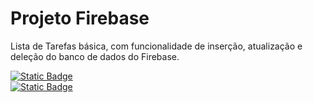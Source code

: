 # Projeto Firebase
Lista de Tarefas básica, com funcionalidade de inserção, atualização e deleção do banco de dados do Firebase.
<br>

[![Static Badge](https://img.shields.io/badge/RenanVKoashi-github?style=flat&logo=github&logoColor=white&label=github&labelColor=gray&color=blue&link=https%3A%2F%2Fgithub.com%2FRenanVKoashi)](https://github.com/RenanVKoashi)
<br>
[![Static Badge](https://img.shields.io/badge/Mayconcabaral1196-github?style=flat&logo=github&logoColor=white&label=github&labelColor=gray&color=blue&link=https%3A%2F%2Fgithub.com%2FMayconcabaral1196)](https://github.com/Mayconcabral1196)
